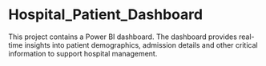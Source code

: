 # Hospital_Patient_Dashboard
This project contains a Power BI dashboard. The dashboard provides real-time insights into patient demographics, admission details and other critical information to support hospital management.
